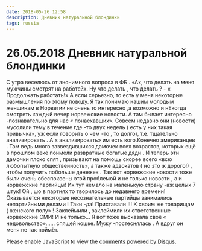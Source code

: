 ```yaml
---
date: 2018-05-26 12:58
description: Дневник натуральной блондинки
tags: russia
---
```

# 26.05.2018 Дневник натуральной блондинки

С утра веселюсь от анонимного вопроса в ФБ . «Ах, что делать на меня мужчины смотрят на работе?». Ну что делать , что делать ? - « Продолжать работать!»       А если серьезно, то есть у меня некоторые размышления по этому поводу.  Я так понимаю нашим молодым женщинам в Норвегии не очень то интересно ,а возможно и нЕкогда смотреть каждый вечер норвежские новости. А там бывает интересно -познавательно для нас « понаехавших». Совсем недавно они (новости) мусолили тему в течение где -то двух недель  ( есть у них такая привычка», уж если говорить о чем -то , то долго), т.е. тщательно анализировать . А « анализировать» им есть кого.Конечно американцев . Там ведь много зазвездившихся дамочек всех возрастов, которых ещё в прошлом веке поимели развратные богатые дяди . И теперь эти дамочки плохо спят , призывают на помощь  скорее всего «всю любопытную общественность», а также адвокатов ( но это ж дорого!) , чтобы  получить побольше денежек . Так вот норвежские новости тоже были очень обеспокоены этой проблемой  и не только новости , а и норвежские партийцы!  Их тут немало на маленькую страну -аж целых 7 штук! Ой , шо в партиях то творилось до недавнего времени! Оказывается некоторые несознательные партийцы занимались непартийными делами ! Таки -да! Приставали  !!! К своим же товарищам ( женского полу» !  Заклеймили , заклеймили  их ответственные норвежские СМИ! И не только... Я вот тоже высказала своё « недовольство»...... спящей кошке.  Мужу -постеснялась . А вдруг он меня не так поймёт.

<div id="disqus_thread"></div>
<script>
    /**
    *  RECOMMENDED CONFIGURATION VARIABLES: EDIT AND UNCOMMENT THE SECTION BELOW TO INSERT DYNAMIC VALUES FROM YOUR PLATFORM OR CMS.
    *  LEARN WHY DEFINING THESE VARIABLES IS IMPORTANT: https://disqus.com/admin/universalcode/#configuration-variables    */
    /*
    var disqus_config = function () {
    this.page.url = PAGE_URL;  // Replace PAGE_URL with your page's canonical URL variable
    this.page.identifier = PAGE_IDENTIFIER; // Replace PAGE_IDENTIFIER with your page's unique identifier variable
    };
    */
    (function() { // DON'T EDIT BELOW THIS LINE
    var d = document, s = d.createElement('script');
    s.src = 'https://irina-blog-1.disqus.com/embed.js';
    s.setAttribute('data-timestamp', +new Date());
    (d.head || d.body).appendChild(s);
    })();
</script>
<noscript>Please enable JavaScript to view the <a href="https://disqus.com/?ref_noscript">comments powered by Disqus.</a></noscript>
